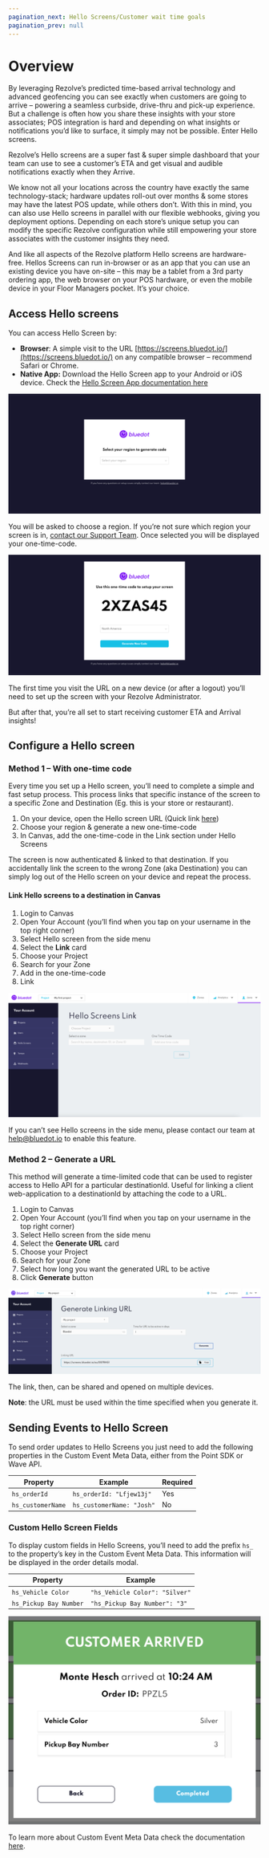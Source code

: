 ```yaml
---
pagination_next: Hello Screens/Customer wait time goals
pagination_prev: null
---
```


Overview
========

By leveraging Rezolve’s predicted time-based arrival technology and advanced geofencing you can see exactly when customers are going to arrive – powering a seamless curbside, drive-thru and pick-up experience. But a challenge is often how you share these insights with your store associates; POS integration is hard and depending on what insights or notifications you’d like to surface, it simply may not be possible. Enter Hello screens.

Rezolve’s Hello screens are a super fast & super simple dashboard that your team can use to see a customer’s ETA and get visual and audible notifications exactly when they Arrive.

We know not all your locations across the country have exactly the same technology-stack; hardware updates roll-out over months & some stores may have the latest POS update, while others don’t. With this in mind, you can also use Hello screens in parallel with our flexible webhooks, giving you deployment options. Depending on each store’s unique setup you can modify the specific Rezolve configuration while still empowering your store associates with the customer insights they need.

And like all aspects of the Rezolve platform Hello screens are hardware-free. Hellos Screens can run in-browser or as an app that you can use an existing device you have on-site – this may be a tablet from a 3rd party ordering app, the web browser on your POS hardware, or even the mobile device in your Floor Managers pocket. It’s your choice.

Access Hello screens
--------------------

You can access Hello Screen by:

*   **Browser**: A simple visit to the URL [https://screens.bluedot.io/](https://screens.bluedot.io/) on any compatible browser – recommend Safari or Chrome.
*   **Native App:** Download the Hello Screen app to your Android or iOS device. Check the [Hello Screen App documentation here](./Mobile%20app.md)

![](../assets/hello-screen-select-region-1024x486.png)

You will be asked to choose a region. If you’re not sure which region your screen is in, [contact our Support Team](mailto:help@bluedot.io). Once selected you will be displayed your one-time-code.

![](../assets/hello-screen-linking-code-1024x486.png)

The first time you visit the URL on a new device (or after a logout) you’ll need to set up the screen with your Rezolve Administrator.

But after that, you’re all set to start receiving customer ETA and Arrival insights!

Configure a Hello screen
------------------------

### Method 1 – With one-time code

Every time you set up a Hello screen, you’ll need to complete a simple and fast setup process. This process links that specific instance of the screen to a specific Zone and Destination (Eg. this is your store or restaurant).

1.  On your device, open the Hello screen URL (Quick link [here](https://screens.bluedot.io/))
2.  Choose your region & generate a new one-time-code
3.  In Canvas, add the one-time-code in the Link section under Hello Screens

The screen is now authenticated & linked to that destination. If you accidentally link the screen to the wrong Zone (aka Destination) you can simply log out of the Hello screen on your device and repeat the process.

#### Link Hello screens to a destination in Canvas

1.  Login to Canvas
2.  Open Your Account (you’ll find when you tap on your username in the top right corner)
3.  Select Hello screen from the side menu
4.  Select the **Link** card
5.  Choose your Project
6.  Search for your Zone
7.  Add in the one-time-code
8.  Link

![](../assets/Hello-Screen-Link-1024x504.png)

If you can’t see Hello screens in the side menu, please contact our team at [help@bluedot.io](mailto:help@bluedot.io) to enable this feature.

### Method 2 – Generate a URL

This method will generate a time-limited code that can be used to register access to Hello API for a particular destinationId. Useful for linking a client web-application to a destinationId by attaching the code to a URL.

1.  Login to Canvas
2.  Open Your Account (you’ll find when you tap on your username in the top right corner)
3.  Select Hello screen from the side menu
4.  Select the **Generate URL** card
5.  Choose your Project
6.  Search for your Zone
7.  Select how long you want the generated URL to be active
8.  Click **Generate** button

![](../assets/hello-screens-generate-linking-url.png)

The link, then, can be shared and opened on multiple devices.

**Note**: the URL must be used within the time specified when you generate it.


Sending Events to Hello Screen
------------------------------

To send order updates to Hello Screens you just need to add the following properties in the Custom Event Meta Data, either from the Point SDK or Wave API.

| **Property**      | **Example**               | **Required** |
|-------------------|---------------------------|--------------|
| `hs_orderId`      | `hs_orderId: "Lfjew13j"`  | Yes          |
| `hs_customerName` | `hs_customerName: "Josh"` | No           |

### Custom Hello Screen Fields

To display custom fields in Hello Screens, you’ll need to add the prefix `hs_` to the property’s key in the Custom Event Meta Data. This information will be displayed in the order details modal.

| **Property**           | **Example**                    |
|------------------------|--------------------------------|
| `hs_Vehicle Color`     | `"hs_Vehicle Color": "Silver"` |
| `hs_Pickup Bay Number` | `"hs_Pickup Bay Number": "3"`  |

![Hello Screens Modal with Custom Fields](../assets/hello-screens-custom-fields.png)

To learn more about Custom Event Meta Data check the documentation [here](../Custom%20Data.md).